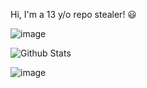 Hi, I'm a 13 y/o repo stealer! 😃

![image](https://lanyard.cnrad.dev/api/704002391464214548)

![Github Stats](https://github-readme-stats.vercel.app/api?username=vornex-gh&theme=tokyonight)

![image](https://camo.githubusercontent.com/ba08b960a35d048f92b22b9aa42e487bc407f8aa00039a984922a27c84f4359c/68747470733a2f2f636f756e742e6765746c6f6c692e636f6d2f6765742f404d756666696e61613f7468656d653d72756c653334)
